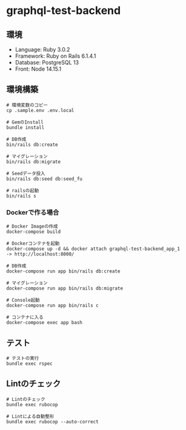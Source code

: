 # graphql-test-backend

## 環境
- Language: Ruby 3.0.2
- Framework: Ruby on Rails 6.1.4.1
- Database: PostgreSQL 13
- Front: Node 14.15.1

## 環境構築
```
# 環境変数のコピー
cp .sample.env .env.local

# GemのInstall
bundle install

# DB作成
bin/rails db:create

# マイグレーション
bin/rails db:migrate

# Seedデータ投入
bin/rails db:seed db:seed_fu

# railsの起動
bin/rails s
```

### Dockerで作る場合
```
# Docker Imageの作成
docker-compose build

# Dockerコンテナを起動
docker-compose up -d && docker attach graphql-test-backend_app_1
-> http://localhost:8000/

# DB作成
docker-compose run app bin/rails db:create

# マイグレーション
docker-compose run app bin/rails db:migrate

# Console起動
docker-compose run app bin/rails c

# コンテナに入る
docker-compose exec app bash
```

## テスト

```
# テストの実行
bundle exec rspec
```

## Lintのチェック

```
# Lintのチェック
bundle exec rubocop

# Lintによる自動整形
bundle exec rubocop --auto-correct
```
